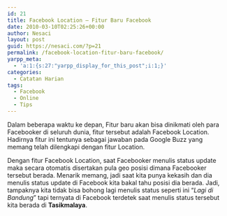 ```yaml
---
id: 21
title: Facebook Location – Fitur Baru Facebook
date: 2010-03-10T02:25:26+00:00
author: Nesaci
layout: post
guid: https://nesaci.com/?p=21
permalink: /facebook-location-fitur-baru-facebook/
yarpp_meta:
  - 'a:1:{s:27:"yarpp_display_for_this_post";i:1;}'
categories:
  - Catatan Harian
tags:
  - Facebook
  - Online
  - Tips
---
```

Dalam beberapa waktu ke depan, Fitur baru akan bisa dinikmati oleh para Facebooker di seluruh dunia, fitur tersebut adalah Facebook Location. Hadirnya fitur ini tentunya sebagai jawaban pada Google Buzz yang memang telah dilengkapi dengan fitur Location.

Dengan fitur Facebook Location, saat Facebooker menulis status update maka secara otomatis disertakan pula geo posisi dimana Facebooker tersebut berada. Menarik memang, jadi saat kita punya kekasih dan dia menulis status update di Facebook kita bakal tahu posisi dia berada. Jadi, tampaknya kita tidak bisa bohong lagi menulis status seperti ini “_Lagi di Bandung_” tapi ternyata di Facebook terdetek saat menulis status tersebut kita berada di **Tasikmalaya**.